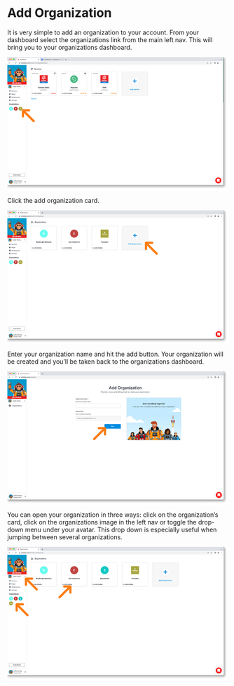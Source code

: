 # Add Organization

It is very simple to add an organization to your account. From your dashboard select the organizations link from the main left nav. This will bring you to your organizations dashboard. 

<a href="3-orgs-access-orgs-lg.jpg" target="_blank"><img src="3-orgs-access-orgs.jpg" style=" margin: auto; display: block"></a>

Click the add organization card.

<a href="3-orgs-dashboard-add-lg.jpg" target="_blank"><img src="3-orgs-dashboard-add.jpg" style=" margin: auto; display: block"></a>


Enter your organization name and hit the add button. Your organization will be created and you’ll be taken back to the organizations dashboard. 

<a href="3-orgs-add-lg.jpg" target="_blank"><img src="3-orgs-add.jpg" style=" margin: auto; display: block"></a>

You can open your organization in three ways: click on the organization’s card, click on the organizations image in the left nav or toggle the drop-down menu under your avatar. This drop down is especially useful when jumping between several organizations.

<a href="3-orgs-dashboard-access-arrows-lg.jpg" target="_blank"><img src="3-orgs-dashboard-access-arrows.jpg" style=" margin: auto; display: block"></a>

